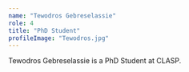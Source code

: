 ```yaml
---
name: "Tewodros Gebreselassie"
role: 4 
title: "PhD Student"
profileImage: "Tewodros.jpg"
---
```

Tewodros Gebreselassie is a PhD Student at CLASP.
